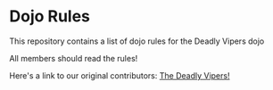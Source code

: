 Dojo Rules
==========

This repository contains a list of dojo rules for the Deadly Vipers dojo

All members should read the rules!

Here's a link to our original contributors: [The Deadly Vipers!](https://github.com/deadlyvipers)

